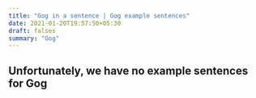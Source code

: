 ```yaml
---
title: "Gog in a sentence | Gog example sentences"
date: 2021-01-20T19:57:50+05:30
draft: falses
summary: "Gog"
---
```

## Unfortunately, we have no example sentences for Gog                 

